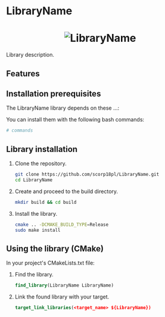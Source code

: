 # LibraryName

<h1 align="center">
  <img src="Media/library_logo.png" alt="LibraryName">
</h1>

Library description.

## Features

## Installation prerequisites
The LibraryName library depends on these ...:

You can install them with the following bash commands:
```Bash
# commands
```
## Library installation
1. Clone the repository.
    ```bash
    git clone https://github.com/scorp18pl/LibraryName.git
    cd LibraryName
    ```
2. Create and proceed to the build directory.
    ```bash
    mkdir build && cd build
    ```
3. Install the library.
    ```bash
    cmake .. -DCMAKE_BUILD_TYPE=Release
    sudo make install
    ```

## Using the library (CMake)
In your project's CMakeLists.txt file:
1. Find the library.
    ```CMake
    find_library(LibraryName LibraryName)
    ```
2. Link the found library with your target.
    ```CMake
    target_link_libraries(<target_name> ${LibraryName})
    ```
